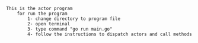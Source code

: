 	This is the actor program
		for run the program
			1- change directory to program file 
			2- open terminal
			3- type command "go run main.go"
			4- follow the instructions to dispatch actors and call methods 

	
